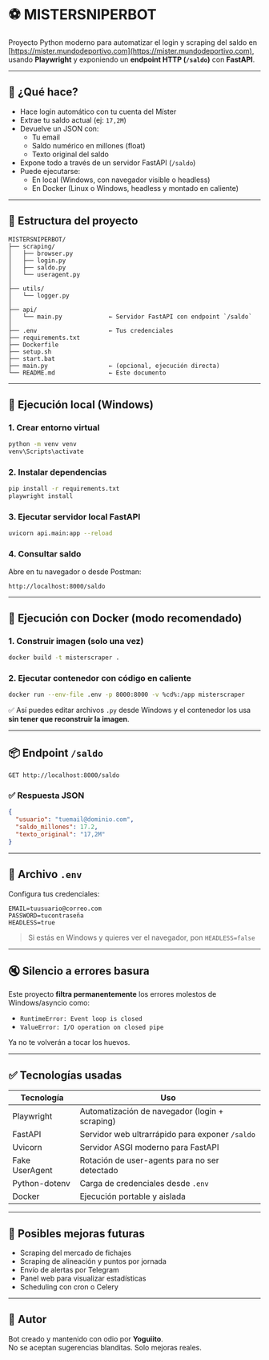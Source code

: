 # ⚽ MISTERSNIPERBOT

Proyecto Python moderno para automatizar el login y scraping del saldo en [https://mister.mundodeportivo.com](https://mister.mundodeportivo.com), usando **Playwright** y exponiendo un **endpoint HTTP (`/saldo`)** con **FastAPI**.

---

## 🚀 ¿Qué hace?

- Hace login automático con tu cuenta del Míster
- Extrae tu saldo actual (ej: `17,2M`)
- Devuelve un JSON con:
  - Tu email
  - Saldo numérico en millones (float)
  - Texto original del saldo
- Expone todo a través de un servidor FastAPI (`/saldo`)
- Puede ejecutarse:
  - En local (Windows, con navegador visible o headless)
  - En Docker (Linux o Windows, headless y montado en caliente)

---

## 📁 Estructura del proyecto

```
MISTERSNIPERBOT/
├── scraping/
│   ├── browser.py
│   ├── login.py
│   ├── saldo.py
│   └── useragent.py
│
├── utils/
│   └── logger.py
│
├── api/
│   └── main.py             ← Servidor FastAPI con endpoint `/saldo`
│
├── .env                    ← Tus credenciales
├── requirements.txt
├── Dockerfile
├── setup.sh
├── start.bat
├── main.py                 ← (opcional, ejecución directa)
└── README.md               ← Este documento
```

---

## 🧪 Ejecución local (Windows)

### 1. Crear entorno virtual

```bash
python -m venv venv
venv\Scripts\activate
```

### 2. Instalar dependencias

```bash
pip install -r requirements.txt
playwright install
```

### 3. Ejecutar servidor local FastAPI

```bash
uvicorn api.main:app --reload
```

### 4. Consultar saldo

Abre en tu navegador o desde Postman:

```
http://localhost:8000/saldo
```

---

## 🐳 Ejecución con Docker (modo recomendado)

### 1. Construir imagen (solo una vez)

```bash
docker build -t misterscraper .
```

### 2. Ejecutar contenedor con código en caliente

```bash
docker run --env-file .env -p 8000:8000 -v %cd%:/app misterscraper
```

✅ Así puedes editar archivos `.py` desde Windows y el contenedor los usa **sin tener que reconstruir la imagen**.

---

## 📦 Endpoint `/saldo`

```http
GET http://localhost:8000/saldo
```

### ✅ Respuesta JSON

```json
{
  "usuario": "tuemail@dominio.com",
  "saldo_millones": 17.2,
  "texto_original": "17,2M"
}
```

---

## 🔐 Archivo `.env`

Configura tus credenciales:

```
EMAIL=tuusuario@correo.com
PASSWORD=tucontraseña
HEADLESS=true
```

> Si estás en Windows y quieres ver el navegador, pon `HEADLESS=false`

---

## 🔇 Silencio a errores basura

Este proyecto **filtra permanentemente** los errores molestos de Windows/asyncio como:

- `RuntimeError: Event loop is closed`
- `ValueError: I/O operation on closed pipe`

Ya no te volverán a tocar los huevos.

---

## ✅ Tecnologías usadas

| Tecnología     | Uso                                    |
|----------------|----------------------------------------|
| Playwright     | Automatización de navegador (login + scraping) |
| FastAPI        | Servidor web ultrarrápido para exponer `/saldo` |
| Uvicorn        | Servidor ASGI moderno para FastAPI     |
| Fake UserAgent | Rotación de user-agents para no ser detectado |
| Python-dotenv  | Carga de credenciales desde `.env`     |
| Docker         | Ejecución portable y aislada           |

---

## 🧠 Posibles mejoras futuras

- Scraping del mercado de fichajes
- Scraping de alineación y puntos por jornada
- Envío de alertas por Telegram
- Panel web para visualizar estadísticas
- Scheduling con cron o Celery

---

## 🧼 Autor

Bot creado y mantenido con odio por **Yoguiito**.  
No se aceptan sugerencias blanditas. Solo mejoras reales.
